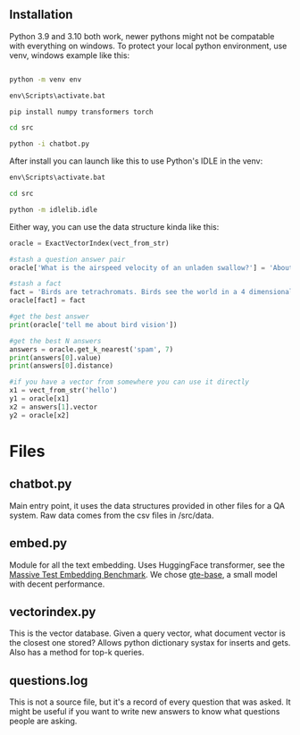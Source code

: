 Installation
----

Python 3.9 and 3.10 both work, newer pythons might not be compatable with everything on windows.
To protect your local python environment, use venv, windows example like this:

```bat

python -m venv env

env\Scripts\activate.bat

pip install numpy transformers torch

cd src

python -i chatbot.py
```

After install you can launch like this to use Python's IDLE in the venv:

```bat
env\Scripts\activate.bat

cd src

python -m idlelib.idle
```

Either way, you can use the data structure kinda like this:

```python
oracle = ExactVectorIndex(vect_from_str)

#stash a question answer pair
oracle['What is the airspeed velocity of an unladen swallow?'] = 'About 25 miles per hour.'

#stash a fact
fact = 'Birds are tetrachromats. Birds see the world in a 4 dimensional color space.'
oracle[fact] = fact

#get the best answer
print(oracle['tell me about bird vision'])

#get the best N answers
answers = oracle.get_k_nearest('spam', 7)
print(answers[0].value)
print(answers[0].distance)

#if you have a vector from somewhere you can use it directly
x1 = vect_from_str('hello')
y1 = oracle[x1]
x2 = answers[1].vector
y2 = oracle[x2]
```

Files
====

chatbot.py
----

Main entry point, it uses the data structures provided in other files for a QA system. Raw data comes from the csv files in /src/data.

embed.py
----

Module for all the text embedding. Uses HuggingFace transformer, see the [Massive Test Embedding Benchmark](https://huggingface.co/spaces/mteb/leaderboard). We chose [gte-base](https://huggingface.co/thenlper/gte-base), a small model with decent performance.


vectorindex.py
----

This is the vector database. Given a query vector, what document vector is the closest one stored? Allows python dictionary systax for inserts and gets. Also has a method for top-k queries.

questions.log
----

This is not a source file, but it's a record of every question that was asked. It might be useful if you want to write new answers to know what questions people are asking.
